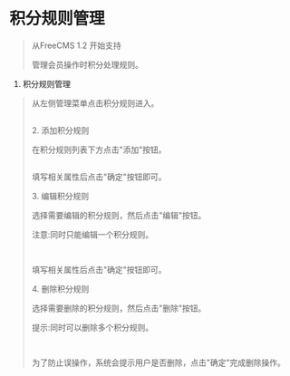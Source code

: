 # 积分规则管理 #
<p>
<blockquote></p>
<p>
</blockquote><blockquote>从FreeCMS 1.2 开始支持</p>
<p>
管理会员操作时积分处理规则。</p>
<p>
</blockquote><ol><li>积分规则管理</p>
<p>
</li></ol><blockquote>从左侧管理菜单点击积分规则进入。</p>
<p>
<a href='http://static.oschina.net/uploads/space/2013/0305/131549_lGlz_916014.png'><img src='http://static.oschina.net/uploads/space/2013/0305/131549_lGlz_916014.png' alt='' /></a></p>
<p>
2. 添加积分规则</p>
<p>
在积分规则列表下方点击"添加"按钮。</p>
<p>
<a href='http://static.oschina.net/uploads/space/2013/0305/131603_6Tew_916014.png'><img src='http://static.oschina.net/uploads/space/2013/0305/131603_6Tew_916014.png' alt='' /></a></p>
<p>
填写相关属性后点击"确定"按钮即可。</p>
<p>
3. 编辑积分规则</p>
<p>
选择需要编辑的积分规则，然后点击"编辑"按钮。</p>
<p>
注意:同时只能编辑一个积分规则。</p>
<p>
<a href='http://static.oschina.net/uploads/space/2013/0305/131618_uRYZ_916014.png'><img src='http://static.oschina.net/uploads/space/2013/0305/131618_uRYZ_916014.png' alt='' /></a></p>
<p>
<a href='http://static.oschina.net/uploads/space/2013/0305/131634_TvLa_916014.png'><img src='http://static.oschina.net/uploads/space/2013/0305/131634_TvLa_916014.png' alt='' /></a></p>
<p>
填写相关属性后点击"确定"按钮即可。</p>
<p>
4. 删除积分规则</p>
<p>
选择需要删除的积分规则，然后点击"删除"按钮。</p>
<p>
提示:同时可以删除多个积分规则。</p>
<p>
<a href='http://static.oschina.net/uploads/space/2013/0305/131651_TqRM_916014.png'><img src='http://static.oschina.net/uploads/space/2013/0305/131651_TqRM_916014.png' alt='' /></a></p>
<p>
<a href='http://static.oschina.net/uploads/space/2013/0305/131713_LxOx_916014.png'><img src='http://static.oschina.net/uploads/space/2013/0305/131713_LxOx_916014.png' alt='' /></a></p>
<p>
为了防止误操作，系统会提示用户是否删除，点击"确定"完成删除操作。</p>
